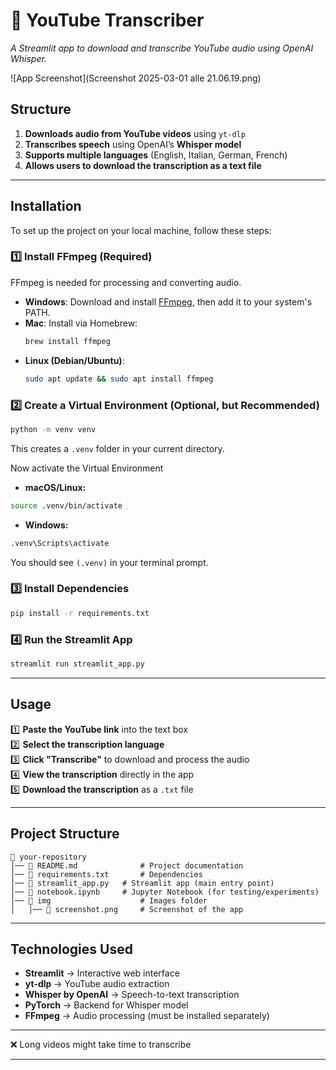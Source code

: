# 🎤 YouTube Transcriber  
*A Streamlit app to download and transcribe YouTube audio using OpenAI Whisper.*  

![App Screenshot](Screenshot 2025-03-01 alle 21.06.19.png)

## Structure   
1. **Downloads audio from YouTube videos** using `yt-dlp`  
2. **Transcribes speech** using OpenAI’s **Whisper model**  
3. **Supports multiple languages** (English, Italian, German, French)  
4. **Allows users to download the transcription as a text file**  

---

## Installation  
To set up the project on your local machine, follow these steps:

### **1️⃣ Install FFmpeg (Required)**
FFmpeg is needed for processing and converting audio.

- **Windows**: Download and install [FFmpeg](https://ffmpeg.org/download.html), then add it to your system's PATH.  
- **Mac**: Install via Homebrew:
  ```bash
  brew install ffmpeg
  ```
- **Linux (Debian/Ubuntu)**:
  ```bash
  sudo apt update && sudo apt install ffmpeg
  ```

### **2️⃣ Create a Virtual Environment (Optional, but Recommended)**
```bash
python -m venv venv
```

This creates a `.venv` folder in your current directory.

Now activate the Virtual Environment

- **macOS/Linux:**
  
```bash
source .venv/bin/activate
```

- **Windows:**
  
```cmd
.venv\Scripts\activate
```

You should see `(.venv)` in your terminal prompt.

### **3️⃣ Install Dependencies**
```bash
pip install -r requirements.txt
```

### **4️⃣ Run the Streamlit App**
```bash
streamlit run streamlit_app.py
```

---

## Usage  
1️⃣ **Paste the YouTube link** into the text box  
2️⃣ **Select the transcription language**  
3️⃣ **Click "Transcribe"** to download and process the audio  
4️⃣ **View the transcription** directly in the app  
5️⃣ **Download the transcription** as a `.txt` file  

---

## Project Structure
```
📂 your-repository
│── 📜 README.md              # Project documentation
│── 📜 requirements.txt       # Dependencies
│── 📜 streamlit_app.py   # Streamlit app (main entry point)
│── 📜 notebook.ipynb     # Jupyter Notebook (for testing/experiments)
│── 📂 img                    # Images folder
│   │── 📸 screenshot.png     # Screenshot of the app

```

---

## Technologies Used  
- **Streamlit** → Interactive web interface  
- **yt-dlp** → YouTube audio extraction  
- **Whisper by OpenAI** → Speech-to-text transcription  
- **PyTorch** → Backend for Whisper model  
- **FFmpeg** → Audio processing (must be installed separately)  

---

❌ Long videos might take time to transcribe  

---

